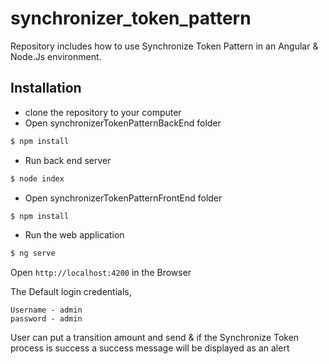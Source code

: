 # synchronizer_token_pattern
Repository includes how to use Synchronize Token Pattern in an Angular & Node.Js environment.
## Installation
* clone the repository to your computer
* Open synchronizerTokenPatternBackEnd folder
```sh
$ npm install
```
* Run back end server
```sh
$ node index
```
* Open synchronizerTokenPatternFrontEnd folder
```sh
$ npm install
```
* Run the web application
```sh
$ ng serve
```
Open `http://localhost:4200` in the Browser

The Default login credentials,
```
Username - admin
password - admin
```
User can put a transition amount and send & if the Synchronize Token process is success a success message will be displayed as an alert
